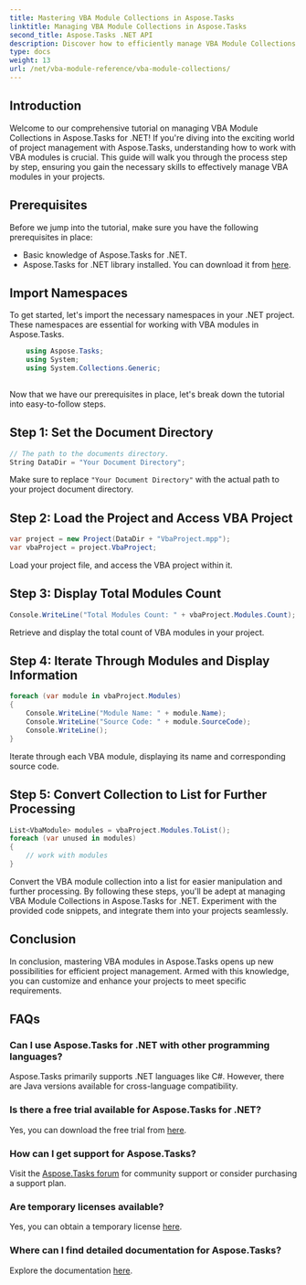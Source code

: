 ```yaml
---
title: Mastering VBA Module Collections in Aspose.Tasks
linktitle: Managing VBA Module Collections in Aspose.Tasks
second_title: Aspose.Tasks .NET API
description: Discover how to efficiently manage VBA Module Collections in Aspose.Tasks for .NET. Step-by-step guide for seamless integration into your projects.
type: docs
weight: 13
url: /net/vba-module-reference/vba-module-collections/
---
```

## Introduction
Welcome to our comprehensive tutorial on managing VBA Module Collections in Aspose.Tasks for .NET! If you're diving into the exciting world of project management with Aspose.Tasks, understanding how to work with VBA modules is crucial. This guide will walk you through the process step by step, ensuring you gain the necessary skills to effectively manage VBA modules in your projects.
## Prerequisites
Before we jump into the tutorial, make sure you have the following prerequisites in place:
- Basic knowledge of Aspose.Tasks for .NET.
- Aspose.Tasks for .NET library installed. You can download it from [here](https://releases.aspose.com/tasks/net/).
## Import Namespaces
To get started, let's import the necessary namespaces in your .NET project. These namespaces are essential for working with VBA modules in Aspose.Tasks.
```csharp
    using Aspose.Tasks;
    using System;
    using System.Collections.Generic;
    
```
Now that we have our prerequisites in place, let's break down the tutorial into easy-to-follow steps.
## Step 1: Set the Document Directory
```csharp
// The path to the documents directory.
String DataDir = "Your Document Directory";
```
Make sure to replace `"Your Document Directory"` with the actual path to your project document directory.
## Step 2: Load the Project and Access VBA Project
```csharp
var project = new Project(DataDir + "VbaProject.mpp");
var vbaProject = project.VbaProject;
```
Load your project file, and access the VBA project within it.
## Step 3: Display Total Modules Count
```csharp
Console.WriteLine("Total Modules Count: " + vbaProject.Modules.Count);
```
Retrieve and display the total count of VBA modules in your project.
## Step 4: Iterate Through Modules and Display Information
```csharp
foreach (var module in vbaProject.Modules)
{
    Console.WriteLine("Module Name: " + module.Name);
    Console.WriteLine("Source Code: " + module.SourceCode);
    Console.WriteLine();
}
```
Iterate through each VBA module, displaying its name and corresponding source code.
## Step 5: Convert Collection to List for Further Processing
```csharp
List<VbaModule> modules = vbaProject.Modules.ToList();
foreach (var unused in modules)
{
    // work with modules
}
```
Convert the VBA module collection into a list for easier manipulation and further processing.
By following these steps, you'll be adept at managing VBA Module Collections in Aspose.Tasks for .NET. Experiment with the provided code snippets, and integrate them into your projects seamlessly.
## Conclusion
In conclusion, mastering VBA modules in Aspose.Tasks opens up new possibilities for efficient project management. Armed with this knowledge, you can customize and enhance your projects to meet specific requirements.
## FAQs
### Can I use Aspose.Tasks for .NET with other programming languages?
Aspose.Tasks primarily supports .NET languages like C#. However, there are Java versions available for cross-language compatibility.
### Is there a free trial available for Aspose.Tasks for .NET?
Yes, you can download the free trial from [here](https://releases.aspose.com/).
### How can I get support for Aspose.Tasks?
Visit the [Aspose.Tasks forum](https://forum.aspose.com/c/tasks/15) for community support or consider purchasing a support plan.
### Are temporary licenses available?
Yes, you can obtain a temporary license [here](https://purchase.aspose.com/temporary-license/).
### Where can I find detailed documentation for Aspose.Tasks?
Explore the documentation [here](https://reference.aspose.com/tasks/net/).
